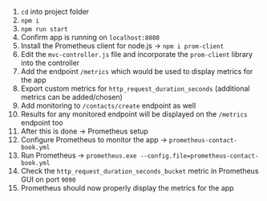 1. `cd` into project folder
2. `npm i`
3. `npm run start`
4. Confirm app is running on `localhost:8080`
5. Install the Prometheus client for node.js -> `npm i prom-client`
6. Edit the `mvc-controller.js` file and incorporate the `prom-client` library into the controller
7. Add the endpoint `/metrics` which would be used to display metrics for the app
8. Export custom metrics for `http_request_duration_seconds` (additional metrics can be added/chosen)
9. Add monitoring to `/contacts/create` endpoint as well
10. Results for any monitored endpoint will be displayed on the `/metrics` endpoint too
11. After this is done -> Prometheus setup
12. Configure Prometheus to monitor the app -> `prometheus-contact-book.yml`
14. Run Prometheus -> `prometheus.exe --config.file=prometheus-contact-book.yml`
15. Check the `http_request_duration_seconds_bucket` metric in Prometheus GUI on port `9090`
16. Prometheus should now properly display the metrics for the app